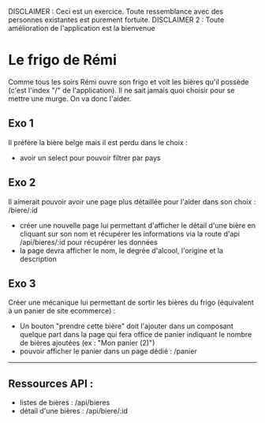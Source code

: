 DISCLAIMER : Ceci est un exercice. Toute ressemblance avec des personnes existantes est purement fortuite. 
DISCLAIMER 2 : Toute amélioration de l'application est la bienvenue

# Le frigo de Rémi

Comme tous les soirs Rémi ouvre son frigo et voit les bières qu'il possède (c'est l'index "/" de l'application). Il ne sait jamais quoi choisir pour se mettre une murge. On va donc l'aider.

## Exo 1
Il préfère la bière belge mais il est perdu dans le choix :

- avoir un select pour pouvoir filtrer par pays

## Exo 2
Il aimerait pouvoir avoir une page plus détaillée pour l'aider dans son choix : /biere/:id

- créer une nouvelle page lui permettant d'afficher le détail d'une bière en cliquant sur son nom et récupérer les informations via la route d'api /api/bieres/:id pour récupérer les données
- la page devra afficher le nom, le degrée d'alcool, l'origine et la description

## Exo 3
Créer une mécanique lui permettant de sortir les bières du frigo (équivalent à un panier de site ecommerce) : 
- Un bouton "prendre cette bière" doit l'ajouter dans un composant quelque part dans la page qui fera office de panier indiquant le nombre de bières ajoutées (ex : "Mon panier (2)")
- pouvoir afficher le panier dans un page dédié : /panier

---

## Ressources API :
- listes de bières : /api/bieres
- détail d'une bières : /api/biere/:id


